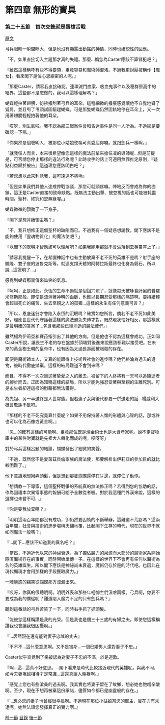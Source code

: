 第四章 無形的寶具　
====

### 第二十五節　首次交鋒就是唇槍舌戰

[原文](https://syosetu.org/novel/42788/30.html)

弓兵眼睛一瞬間睜大，但是也沒有顯露出動搖的神情，同時也禮貌性的回應。

「不，如果直接切入主題那才真的失禮。那麼...稱您為Caster應該不算冒犯吧？」

『雖然這樣稱呼有些不得要領，畢竟容易和魔術師混淆。不過我更討厭被稱作【魔女】。看來閣下是位心思縝密的人呢。』

「那麼Caster，請容我直接確認。連環滅門血案、吸血鬼事件以及穗群原高中的結界，這些都不是您做的，我可以這樣理解嗎？」

蝴蝶輕拍著翅膀，彷彿搔刮著弓兵的耳朵。這種細微的搔癢感覺讓他不自覺地聳了聳肩，並且甩了甩頭試圖驅趕蝴蝶。可是那隻蝴蝶仍然固執地停在耳朵上，又一次用著翅膀輕輕拍著他的耳朵。

「哎呀，別生氣啦。我不認為那三起案件會和昏迷事件是同一人所為。不過總是要確認一下嘛。」

『你果然是個聰明人，被那位小姑娘使喚可真委屈你囉。就跟劍兵一樣啊。』

「就我個人而言，本來很希望像您這樣的魔法前輩來擔任凜的導師呢...但是前提是，可否請您停止那樣的違法行為呢？此時收手的話上可適用無罪推定原則，『疑點利益歸於被告』這道理您應該明白吧？」

『若您想以此來利誘我，這可遠遠不夠吶』

「但是如果我們其他人達成停戰協議，那您可就頭疼囉。陣地反而會成為你的枷鎖，這正是Caster直接的致命缺點。既無法主動出擊、被忽視的話也可能被耗盡時間。聖杯、終究和您無緣喔。」

蝴蝶微微的顫動了一下身子。

『閣下是想背叛御主嗎？』

「不，我只想修正這個聖杯的缺陷而已。不過我有一個疑惑想請教。閣下應該不是能夠使用『靈魂物質化』的魔法使吧？」

『以閣下的聰明才智應該可以理解吧？如果我能用那就不會淪落到去英靈座上了。』

「請容我提醒一下，在希臘神話中也有主動放棄不老不死的英雄不是嗎？射手座的凱隆、雙子座的波魯克斯等。就連支撐天體的阿特拉斯最終也化身為磐石。所以說...這證明了...」

感覺到蝴蝶那裏傳來訕笑的氣息。

『呵呵，正是如此。永恆的生命不過就是個詛咒罷了，就像每天被啄食肝臟的普羅米修斯那般。即便是流淌著神明的血脈，也難以長期忍受那樣的痛楚啊。要持續體會超越死亡的痛苦、失去至親之人的孤獨...這樣的永生有任何意義可言？』

「所以，恩底迷翁才會陷入永恆的沉眠嗎？確實如您所言，倘若不老不死如此美好，理應世世代代守護著這樣的魔法避免失傳才對。既然現狀恰好相反，那這樣就是最明確的答案了...包含著那些已經消逝的魔法使們。」

雖然楊為伊莉亞和賽菈指引出了其他的方向，但是他也不認為這樣會成功。正如同Caster所說，讓長生不老的存在盤據於頂端對後進來說應該都難以接受吧。在未來的黃金樹王朝的皇帝中，也有因為太過長壽而被暗殺的存在。

即便是魔術師本人，又真的能跟得上技術與社會的進步嗎？他們終淪為過去的遺物，被時代徹底拋棄，這樣的結局難道不會到來嗎？

而且，不得不一次次目送著摯愛之人的離去，被留下的人終將有一天可以追隨逝者的腳步而去。正因為知曉這樣的結局，所以才能免強忍受著與至親的生離死別。可是永生者卻連這樣的慰藉都無法獲得。

為先祖、另一半送終是人世常態。但若連子女與後代都要一併送走的話...楊威利大概會敬謝不敏吧。

『那樣的不老不死究竟算什麼呢？如果不用保持著人類的形體與心智的話，那或許也可以化為石像或黃金啊。』

「恩...的確有這樣的可能啊。畢竟那位既是煉金術士也是大資產家呢。說不定寶物庫中的某件財寶就是先祖大人轉化而成的呢。哎呀呀」

對於弓兵這樣岔題的結論，蝴蝶發出了細微的笑聲。

「不過，既然您不是愛茵茲貝倫家族的魔法使，那要解析出伊莉亞的參加目的就比較困難了。」

他下意識地想撥弄頭髮，但是想到那隻蝴蝶還停在耳邊，就停住了動作。

「想請教一下專家，這個聖杯戰爭的系統真的無法修正嗎？若得到您的協助的話，作為回禮本次異常事態的報酬可給予全數從者喔。對於我這種門外漢來說，這樣的選擇也未嘗不可...」

『你是要我放棄嗎？』

「明明這兩百年間都沒有成功，卻仍然要固執的不斷舉辦，這難道不荒謬嗎？這兩百年間，社會與技術的進步堪稱天翻地覆，比起閣下生存的時代，現在的世界不就如同魔法一般嗎？」

『...閣下...應該不知道我的真名吧？』

「當然，不過近代以來的神祕衰退，為了獨佔魔力的泉源而大部分的魔術家系開始隱匿魔術存在的事實，同時開始單傳一子。在這樣的世界下不會再有任何以魔術為名的英雄誕生。所以閣下應該是神祕尚未衰退，魔術仍存於是的時代吧。也因此在現代顯現才會用那樣的手段獲取魔力。」

一陣魅惑的竊笑從蝴蝶那方洩漏出來。

『哎呀，你真的很聰明啊。明明外表和那些年輕御主們沒啥兩樣。弓兵啊，你要不要成為我的僕從呢？難道陷入魔力不足的只有劍兵嗎？』

聽到這番話的弓兵苦笑了一下，同時右手抓了抓頭髮。

「能被您這樣稱讚是我的光榮。但是我也是個三十三歲的有婦之夫。即使您這樣稱讚我也會讓我很困擾啊。」

『...居然現在還有能對妻子忠誠的丈夫』

「不不不...這什麼意思啊。又不是宙斯...一個已婚男人還對妻子不忠。」

Caster似乎查覺到了楊被認為對妻子不忠的不滿，於是道歉。

『啊...這...這真不好意思。...閣下看來是時代比較接近現代的英雄呢。與我不同，如今夫妻坦誠相待才是常識...這還真讓人羨慕啊。』

「感覺上您也有些滄桑的過去啊。我其實也將妻子留在了故鄉，想必她也飽嚐辛酸啊。至少，現在不想再被棄這份承諾，儘管如今都已是幽靈般的存在。」

『...想必您的妻子也曾經很幸福啊。不過現在那位小姑娘當您的御主，實在力有未逮呢。她無法讓您發揮真正的實力啊。』





















































































[前一節](./0424.md)
[目錄](../README.md)
[後一節](./0526.md)
